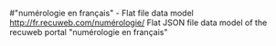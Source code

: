 #"numérologie en français" - Flat file data model
http://fr.recuweb.com/numérologie/
Flat JSON file data model of the recuweb portal "numérologie en français"
